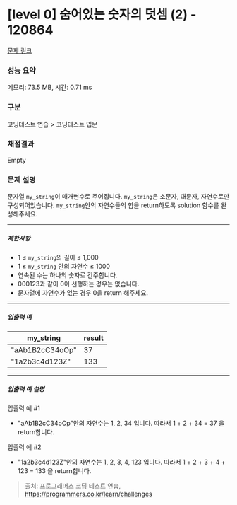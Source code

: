 # [level 0] 숨어있는 숫자의 덧셈 (2) - 120864 

[문제 링크](https://school.programmers.co.kr/learn/courses/30/lessons/120864) 

### 성능 요약

메모리: 73.5 MB, 시간: 0.71 ms

### 구분

코딩테스트 연습 > 코딩테스트 입문

### 채점결과

Empty

### 문제 설명

<p>문자열 <code>my_string</code>이 매개변수로 주어집니다. <code>my_string</code>은 소문자, 대문자, 자연수로만 구성되어있습니다. <code>my_string</code>안의 자연수들의 합을 return하도록 solution 함수를 완성해주세요.</p>

<hr>

<h5>제한사항</h5>

<ul>
<li>1 ≤ <code>my_string</code>의 길이 ≤ 1,000</li>
<li>1 ≤ <code>my_string</code> 안의 자연수 ≤ 1000</li>
<li>연속된 수는 하나의 숫자로 간주합니다.</li>
<li>000123과 같이 0이 선행하는 경우는 없습니다.</li>
<li>문자열에 자연수가 없는 경우 0을 return 해주세요.</li>
</ul>

<hr>

<h5>입출력 예</h5>
<table class="table">
        <thead><tr>
<th>my_string</th>
<th>result</th>
</tr>
</thead>
        <tbody><tr>
<td>"aAb1B2cC34oOp"</td>
<td>37</td>
</tr>
<tr>
<td>"1a2b3c4d123Z"</td>
<td>133</td>
</tr>
</tbody>
      </table>
<hr>

<h5>입출력 예 설명</h5>

<p>입출력 예 #1</p>

<ul>
<li>"aAb1B2cC34oOp"안의 자연수는 1, 2, 34 입니다. 따라서 1 + 2 + 34 = 37 을 return합니다.</li>
</ul>

<p>입출력 예 #2</p>

<ul>
<li>"1a2b3c4d123Z"안의 자연수는 1, 2, 3, 4, 123 입니다. 따라서 1 + 2 + 3 + 4 + 123 = 133 을 return합니다.</li>
</ul>


> 출처: 프로그래머스 코딩 테스트 연습, https://programmers.co.kr/learn/challenges